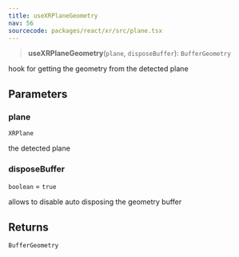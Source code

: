 ```yaml
---
title: useXRPlaneGeometry
nav: 56
sourcecode: packages/react/xr/src/plane.tsx
---
```


> **useXRPlaneGeometry**(`plane`, `disposeBuffer`): `BufferGeometry`

hook for getting the geometry from the detected plane

## Parameters

### plane

`XRPlane`

the detected plane

### disposeBuffer

`boolean` = `true`

allows to disable auto disposing the geometry buffer

## Returns

`BufferGeometry`
